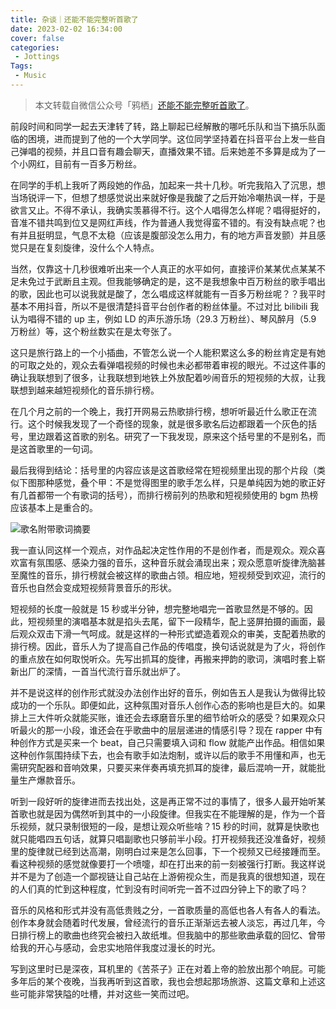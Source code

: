 ```yaml
---
title: 杂谈｜还能不能完整听首歌了
date: 2023-02-02 16:34:00
cover: false
categories:
 - Jottings
Tags:
 - Music
---
```


> 本文转载自微信公众号「鸦栖」[还能不能完整听首歌了](https://mp.weixin.qq.com/s/BZxDQ1-HWLvX9kD1AjlvqQ)。

前段时间和同学一起去天津转了转，路上聊起已经解散的哪吒乐队和当下搞乐队面临的困境，进而提到了他的一个大学同学。这位同学坚持着在抖音平台上发一些自己弹唱的视频，并且口音有趣会聊天，直播效果不错。后来她差不多算是成为了一个小网红，目前有一百多万粉丝。

在同学的手机上我听了两段她的作品，加起来一共十几秒。听完我陷入了沉思，想当场锐评一下，但想了想感觉说出来就好像是我酸了之后开始冷嘲热讽一样，于是欲言又止。不得不承认，我确实羡慕得不行。这个人唱得怎么样呢？唱得挺好的，音准不错共鸣到位又是网红声线，作为普通人我觉得蛮不错的。有没有缺点呢？也有并且挺明显，气息不太稳（应该是腹部没怎么用力，有的地方声音发颤）并且感觉只是在复刻旋律，没什么个人特点。

当然，仅靠这十几秒很难听出来一个人真正的水平如何，直接评价某某优点某某不足未免过于武断且主观。但我能够确定的是，这不是我想象中百万粉丝的歌手唱出的歌，因此也可以说我就是酸了，怎么唱成这样就能有一百多万粉丝呢？？我平时基本不用抖音，所以不是很清楚抖音平台创作者的粉丝体量。不过对比 bilibili 我认为唱得不错的 up 主，例如 LD 的声乐游乐场（29.3 万粉丝）、琴风醉月（5.9 万粉丝）等，这个粉丝数实在是太夸张了。

这只是旅行路上的一个小插曲，不管怎么说一个人能积累这么多的粉丝肯定是有她的可取之处的，观众去看弹唱视频的时候也未必都带着审视的眼光。不过这件事的确让我联想到了很多，让我联想到地铁上外放配着吵闹音乐的短视频的大叔，让我联想到越来越短视频化的音乐排行榜。

在几个月之前的一个晚上，我打开网易云热歌排行榜，想听听最近什么歌正在流行。这个时候我发现了一个奇怪的现象，就是很多歌名后边都跟着一个灰色的括号，里边跟着这首歌的别名。研究了一下我发现，原来这个括号里的不是别名，而是这首歌里的一句词。

最后我得到结论：括号里的内容应该是这首歌经常在短视频里出现的那个片段（类似下图那种感觉，叠个甲：不是觉得图里的歌手怎么样，只是单纯因为她的歌正好有几首都带一个有歌词的括号），而排行榜前列的热歌和短视频使用的 bgm 热榜应该基本上是重合的。

<img src="https://littlenyima-1319014516.cos.ap-beijing.myqcloud.com/blog/2023/12/30/pop-music.jpg" alt="歌名附带歌词摘要" style="max-width: 400px" />

我一直认同这样一个观点，对作品起决定性作用的不是创作者，而是观众。观众喜欢富有氛围感、感染力强的音乐，这种音乐就会涌现出来；观众愿意听旋律洗脑甚至魔性的音乐，排行榜就会被这样的歌曲占领。相应地，短视频受到欢迎，流行的音乐也自然会变成短视频背景音乐的形状。

短视频的长度一般就是 15 秒或半分钟，想完整地唱完一首歌显然是不够的。因此，短视频里的演唱基本就是掐头去尾，留下一段精华，配上竖屏拍摄的画面，最后观众双击下滑一气呵成。就是这样的一种形式塑造着观众的审美，支配着热歌的排行榜。因此，音乐人为了提高自己作品的传唱度，换句话说就是为了火，将创作的重点放在如何取悦听众。先写出抓耳的旋律，再搬来押韵的歌词，演唱时套上崭新出厂的深情，一首当代流行音乐就出炉了。

并不是说这样的创作形式就没办法创作出好的音乐，例如告五人是我认为做得比较成功的一个乐队。即便如此，这种氛围对音乐人创作心态的影响也是巨大的。如果排上三大件听众就能买账，谁还会去琢磨音乐里的细节给听众的感受？如果观众只听最火的那一小段，谁还会在乎歌曲中的层层递进的情感引导？现在 rapper 中有种创作方式是买来一个 beat，自己只需要填入词和 flow 就能产出作品。相信如果这种创作氛围持续下去，也会有歌手如法炮制，或许以后的歌手不用懂和声，也无需研究配器和音响效果，只要买来伴奏再填充抓耳的旋律，最后混响一开，就能批量生产爆款音乐。

听到一段好听的旋律进而去找出处，这是再正常不过的事情了，很多人最开始听某首歌也就是因为偶然听到其中的一小段旋律。但我实在不能理解的是，作为一个音乐视频，就只录制很短的一段，是想让观众听些啥？15 秒的时间，就算是快歌也就只能唱四五句话，就算只唱副歌也只够前半小段。打开视频我还没准备好，视频里的旋律就已经到达高潮，刚明白过来是怎么回事，下一个视频又已经接踵而至。看这种视频的感觉就像要打一个喷嚏，却在打出来的前一刻被强行打断。我这样说并不是为了创造一个鄙视链让自己站在上游俯视众生，而是我真的很想知道，现在的人们真的忙到这种程度，忙到没有时间听完一首不过四分钟上下的歌了吗？

音乐的风格和形式并没有高低贵贱之分，一首歌质量的高低也各人有各人的看法。创作本身就会随着时代发展，曾经流行的音乐正渐渐远去被人淡忘，再过几年，今日排行榜上的歌曲也终究会被扫入故纸堆。但我脑中的那些歌曲承载的回忆、曾带给我的开心与感动，会忠实地陪伴我度过漫长的时光。

写到这里时已是深夜，耳机里的《苦茶子》正在对着上帝的脸放出那个响屁。可能多年后的某个夜晚，当我再听到这首歌，我也会想起那场旅游、这篇文章和上述这些可能非常狭隘的吐槽，并对这些一笑而过吧。